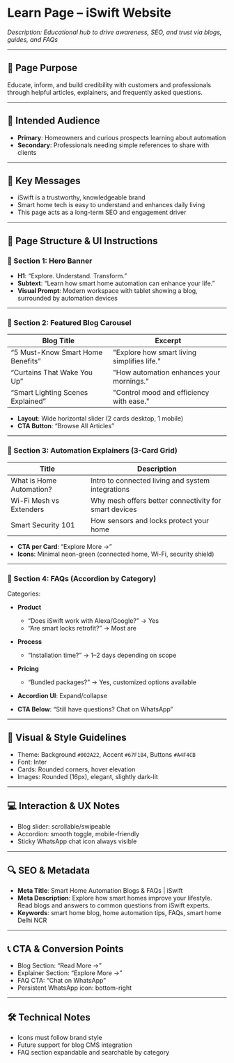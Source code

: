# Learn Page – iSwift Website

_Description: Educational hub to drive awareness, SEO, and trust via blogs, guides, and FAQs_

---

## 🎯 Page Purpose

Educate, inform, and build credibility with customers and professionals through helpful articles, explainers, and frequently asked questions.

---

## 👥 Intended Audience

- **Primary**: Homeowners and curious prospects learning about automation
- **Secondary**: Professionals needing simple references to share with clients

---

## 🔑 Key Messages

- iSwift is a trustworthy, knowledgeable brand
- Smart home tech is easy to understand and enhances daily living
- This page acts as a long-term SEO and engagement driver

---

## 🧱 Page Structure & UI Instructions

### 🔹 Section 1: Hero Banner

- **H1**: “Explore. Understand. Transform.”
- **Subtext**: “Learn how smart home automation can enhance your life.”
- **Visual Prompt**: Modern workspace with tablet showing a blog, surrounded by automation devices

---

### 🔹 Section 2: Featured Blog Carousel

| Blog Title                        | Excerpt                                      |
|----------------------------------|----------------------------------------------|
| “5 Must-Know Smart Home Benefits”| "Explore how smart living simplifies life."   |
| “Curtains That Wake You Up”      | "How automation enhances your mornings."     |
| “Smart Lighting Scenes Explained”| "Control mood and efficiency with ease."     |

- **Layout**: Wide horizontal slider (2 cards desktop, 1 mobile)
- **CTA Button**: “Browse All Articles”

---

### 🔹 Section 3: Automation Explainers (3-Card Grid)

| Title                   | Description                                                |
|-------------------------|------------------------------------------------------------|
| What is Home Automation?| Intro to connected living and system integrations          |
| Wi-Fi Mesh vs Extenders | Why mesh offers better connectivity for smart devices       |
| Smart Security 101      | How sensors and locks protect your home                   |

- **CTA per Card**: “Explore More →”
- **Icons**: Minimal neon-green (connected home, Wi-Fi, security shield)

---

### 🔹 Section 4: FAQs (Accordion by Category)

Categories:
- **Product**
  - “Does iSwift work with Alexa/Google?” → Yes
  - “Are smart locks retrofit?” → Most are
- **Process**
  - “Installation time?” → 1–2 days depending on scope
- **Pricing**
  - “Bundled packages?” → Yes, customized options available

- **Accordion UI**: Expand/collapse
- **CTA Below**: “Still have questions? Chat on WhatsApp”

---

## 🎨 Visual & Style Guidelines

- Theme: Background `#002A22`, Accent `#67F1B4`, Buttons `#A4F4CB`
- Font: Inter
- Cards: Rounded corners, hover elevation
- Images: Rounded (16px), elegant, slightly dark-lit

---

## 💻 Interaction & UX Notes

- Blog slider: scrollable/swipeable
- Accordion: smooth toggle, mobile-friendly
- Sticky WhatsApp chat icon always visible

---

## 🔍 SEO & Metadata

- **Meta Title**: Smart Home Automation Blogs & FAQs | iSwift
- **Meta Description**: Explore how smart homes improve your lifestyle. Read blogs and answers to common questions from iSwift experts.
- **Keywords**: smart home blog, home automation tips, FAQs, smart home Delhi NCR

---

## 📞 CTA & Conversion Points

- Blog Section: “Read More →”
- Explainer Section: “Explore More →”
- FAQ CTA: “Chat on WhatsApp”
- Persistent WhatsApp icon: bottom-right

---

## 🛠 Technical Notes

- Icons must follow brand style
- Future support for blog CMS integration
- FAQ section expandable and searchable by category

